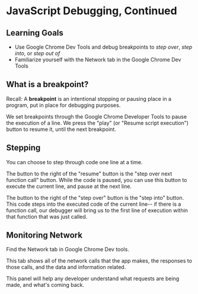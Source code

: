 # JavaScript Debugging, Continued

## Learning Goals
- Use Google Chrome Dev Tools and debug breakpoints to _step over_, _step into_, or _step out of_
- Familiarize yourself with the Network tab in the Google Chrome Dev Tools

## What is a breakpoint?
Recall: A **breakpoint** is an intentional stopping or pausing place in a program, put in place for debugging purposes.

We set breakpoints through the Google Chrome Developer Tools to pause the execution of a line. We press the "play" (or "Resume script execution") button to resume it, until the next breakpoint.

## Stepping
You can choose to step through code one line at a time.

The button to the right of the "resume" button is the "step over next function call" button. While the code is paused, you can use this button to execute the current line, and pause at the next line.

The button to the right of the "step over" button is the "step into" button. This code steps into the executed code of the current line-- if there is a function call, our debugger will bring us to the first line of execution within that function that was just called.

## Monitoring Network
Find the Network tab in Google Chrome Dev tools.

This tab shows all of the network calls that the app makes, the responses to those calls, and the data and information related.

This panel will help any developer understand what requests are being made, and what's coming back.

